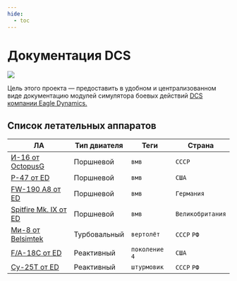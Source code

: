 ```yaml
---
hide:
  - toc
---
```


# Документация DCS

![](https://github.com/lord-vesel/dcs-doc/workflows/Build%20DCS%20docs/badge.svg?branch=master)

Цель этого проекта — предоставить в удобном и централизованном виде документацию модулей симулятора боевых действий <a href="https://www.digitalcombatsimulator.com" target="_blank">DCS компании Eagle Dynamics.</a>


## Список летательных аппаратов

ЛА                                   | Тип двиателя  | Теги          | Страна
-------------------------------------|---------------|---------------|-------
[И-16 от OctopusG](i16.md)              | Поршневой     | `вмв`         | `СССР`
[P-47 от ED](p-47/01.intro.md)          | Поршневой     | `вмв`         | `США`
[FW-190 A8 от ED](fw190a8/01.intro.md) | Поршневой     | `вмв`         | `Германия`
[Spitfire Mk. IX от ED](spitfire-ix/01.intro.md) | Поршневой     | `вмв`         | `Великобритания`
[Ми-8 от Belsimtek](mi8/01.history.md) | Турбовальный  | `вертолёт`    | `СССР` `РФ`
[F/A-18C от ED](fa18c/01.setup.md)     | Реактивный    | `поколение 4` | `США`
[Су-25Т от ED](su25t/01.intro.md)      | Реактивный    | `штурмовик`   | `СССР` `РФ`

